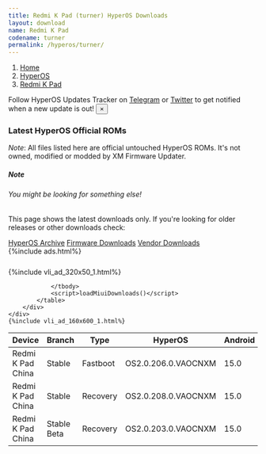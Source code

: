 ```yaml
---
title: Redmi K Pad (turner) HyperOS Downloads
layout: download
name: Redmi K Pad
codename: turner
permalink: /hyperos/turner/
---
```

<nav aria-label="breadcrumb">
    <ol class="breadcrumb">
        <li class="breadcrumb-item"><a href="/">Home</a></li>
        <li class="breadcrumb-item"><a href="/hyperos/">HyperOS</a></li>
        <li class="breadcrumb-item active" aria-current="page"><a href="/hyperos/turner/">Redmi K Pad</a></li>
    </ol>
</nav>
<div class="alert alert-primary alert-dismissible fade show" role="alert">
    Follow HyperOS Updates Tracker on <a href="https://t.me/MIUIUpdatesTracker" class="alert-link">Telegram</a>
     or <a href="https://twitter.com/MiFwUpdater" class="alert-link">Twitter</a> to get notified when a new update is out!
    <button type="button" class="close" data-dismiss="alert" aria-label="Close">
        <span aria-hidden="true">&times;</span>
    </button>
</div>

### Latest HyperOS Official ROMs
*Note*: All files listed here are official untouched HyperOS ROMs. It's not owned, modified or modded by XM Firmware Updater.
<div class="card">
  <div class="card-body">
    <h5 class="card-title">Note</h5>
    <h6 class="card-subtitle mb-2 text-muted">You might be looking for something else!</h6>
    <p class="card-text">This page shows the latest downloads only.
     If you're looking for older releases or other downloads check:</p>
    <a href="/archive/hyperos/turner/" class="card-link">HyperOS Archive</a>
    <a href="/firmware/turner/" class="card-link">Firmware Downloads</a>
    <a href="/vendor/turner/" class="card-link">Vendor Downloads</a>
  </div>
</div>
{%include ads.html%}
<div class="row justify-content-center">
    <div class="col-10">
        <div class="table-responsive-md" style="margin-top: 25px;">
            {%include vli_ad_320x50_1.html%}
            <table id="miui" class="display dt-responsive nowrap compact table table-striped table-hover table-sm">
                <thead class="thead-dark">
                    <tr>
                        <th data-ref="device">Device</th>
                        <th data-ref="branch">Branch</th>
                        <th data-ref="type">Type</th>
                        <th data-ref="miui">HyperOS</th>
                        <th data-ref="android">Android</th>
                        <th data-ref="size">Size</th>
                        <th data-ref="size">Date</th>
                        <th data-ref="link">Link</th>
                    </tr>
                </thead>
                <tbody>
                <tr><td>Redmi K Pad China</td><td>Stable</td><td>Fastboot</td><td>OS2.0.206.0.VAOCNXM</td><td>15.0</td><td>8.4 GB</td><td>2025-06-11</td><td><a href="/hyperos/turner/stable/OS2.0.206.0.VAOCNXM/">Download</a></td></tr>
<tr><td>Redmi K Pad China</td><td>Stable</td><td>Recovery</td><td>OS2.0.208.0.VAOCNXM</td><td>15.0</td><td>7.3 GB</td><td>2025-06-26</td><td><a href="/hyperos/turner/stable/OS2.0.208.0.VAOCNXM/">Download</a></td></tr>
<tr><td>Redmi K Pad China</td><td>Stable Beta</td><td>Recovery</td><td>OS2.0.203.0.VAOCNXM</td><td>15.0</td><td>7.3 GB</td><td>2025-06-26</td><td><a href="/hyperos/turner/stable beta/OS2.0.203.0.VAOCNXM/">Download</a></td></tr>

                </tbody>
                <script>loadMiuiDownloads()</script>
            </table>
        </div>
    </div>
    {%include vli_ad_160x600_1.html%}
</div>
